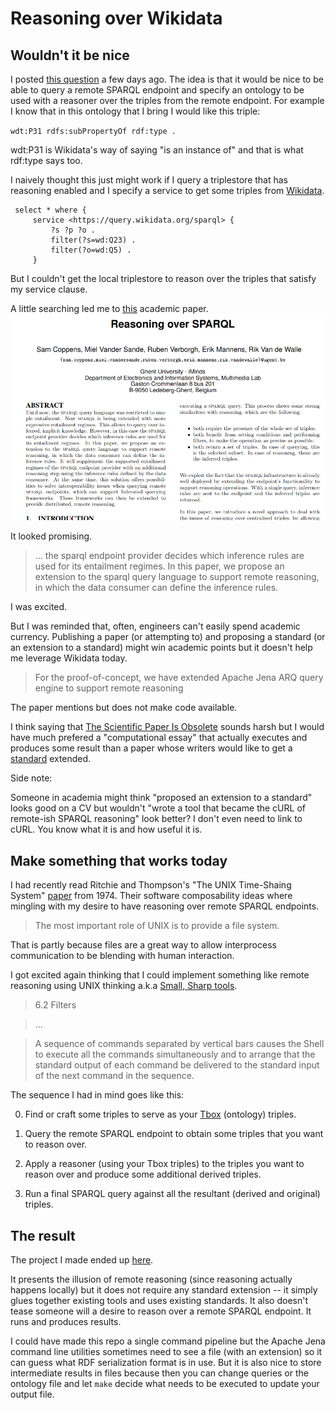 # Reasoning over Wikidata


## Wouldn't it be nice

I posted [this question](https://www.reddit.com/r/semanticweb/comments/lp0iey/reasoning_over_service/) a few days ago. The idea is that it would be nice to be able to query a remote SPARQL endpoint and specify an ontology to be used with a reasoner over the triples from the remote endpoint. For example I know that in this ontology that I bring I would like this triple:

`wdt:P31 rdfs:subPropertyOf rdf:type .`

wdt:P31 is Wikidata's way of saying "is an instance of" and that is what rdf:type says too.


I naively thought this just might work if I query a triplestore that has reasoning enabled and I specify a service to get some triples from [Wikidata](https://www.wikidata.org).

```
 select * where { 
     service <https://query.wikidata.org/sparql> {
         ?s ?p ?o .
         filter(?s=wd:Q23) .
         filter(?o=wd:Q5) .
     }
```


But I couldn't get the local triplestore to reason over the triples that satisfy my service clause.


A little searching led me to [this](http://ceur-ws.org/Vol-996/papers/ldow2013-paper-08.pdf) academic paper.
![paper](media/paper.png)


It looked promising.

> ... the sparql endpoint provider decides which inference rules are used for its entailment regimes. In this paper, we propose an extension to the sparql query language to support remote reasoning, in which the data consumer can define the inference rules.

I was excited.

But I was reminded that, often, engineers can't easily spend academic currency.
Publishing a paper (or attempting to) and proposing a standard (or an extension to a standard) might win academic points but it doesn't help me leverage Wikidata today.

> For the proof-of-concept, we have extended Apache Jena ARQ query engine to support remote reasoning

The paper mentions but does not make code available.


I think saying that [The Scientific Paper Is Obsolete](https://www.theatlantic.com/science/archive/2018/04/the-scientific-paper-is-obsolete/556676/) sounds harsh but I would have much prefered a "computational essay" that actually executes and produces some result than a paper whose writers would like to get a [standard](https://www.w3.org/TR/sparql11-query/) extended.

Side note:

Someone in academia might think "proposed an extension to a standard" looks good on a CV but wouldn't "wrote a tool that became the cURL of remote-ish SPARQL reasoning" look better?
I don't even need to link to cURL. You know what it is and how useful it is.

## Make something that works today

I had recently read Ritchie and Thompson's "The UNIX Time-Shaing System" [paper](https://archive.org/details/UNIX-Time-Sharing-System) from 1974. 
Their software composability ideas where mingling with my desire to have reasoning over remote SPARQL endpoints.

> The most important role of UNIX is to provide a file system.

That is partly because files are a great way to allow interprocess communication to be blending with human interaction.

I got excited again thinking that I could implement something like remote reasoning using UNIX thinking a.k.a [Small, Sharp tools](https://www.brandur.org/small-sharp-tools).

> 6.2 Filters

> ...

> A sequence of commands separated by vertical bars causes the Shell to execute all the commands simultaneously and to arrange that the standard output of each command be delivered to the standard input of the next command in the sequence.

The sequence I had in mind goes like this:

0) Find or craft some triples to serve as your [Tbox](https://en.wikipedia.org/wiki/Tbox) (ontology) triples.

0) Query the remote SPARQL endpoint to obtain some triples that you want to reason over.

0) Apply a reasoner (using your Tbox triples) to the triples you want to reason over and produce some additional derived triples.

0) Run a final SPARQL query against all the resultant (derived and original) triples.


## The result

The project I made ended up [here](https://github.com/justin2004/wikidata_reasoning).

It presents the illusion of remote reasoning (since reasoning actually happens locally) but it does not require any standard extension -- it simply glues together existing tools and uses existing standards.
It also doesn't tease someone will a desire to reason over a remote SPARQL endpoint. It runs and produces results.

I could have made this repo a single command pipeline but the Apache Jena command line utilities sometimes need to see a file (with an extension) so it can guess what RDF serialization format is in use. 
But it is also nice to store intermediate results in files because then you can change queries or the ontology file and let `make` decide what needs to be executed to update your output file. 

